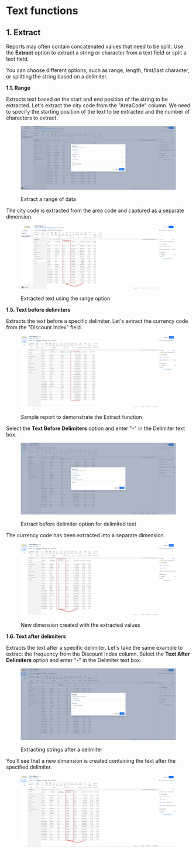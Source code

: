 # Text functions

## 1. Extract

Reports may often contain concatenated values that need to be split. Use the **Extract** option to extract a string or character from a text field or split a text field.&#x20;

You can choose different options, such as range, length, first/last character, or splitting the string based on a delimiter.

**1.1. Range**

Extracts text based on the start and end position of the string to be extracted. Let's extract the city code from the "AreaCode" column. We need to specify the starting position of the text to be extracted and the number of characters to extract.

<figure><img src="../../.gitbook/assets/image.png" alt=""><figcaption><p>Extract a range of data</p></figcaption></figure>

The city code is extracted from the area code and captured as a separate dimension.

<figure><img src="../../.gitbook/assets/image (1305).png" alt=""><figcaption><p>Extracted text using the range option</p></figcaption></figure>

**1.5. Text before delimiters**

Extracts the text before a specific delimiter. Let's extract the currency code from the "Discount Index" field.

<figure><img src="../../.gitbook/assets/image (1301).png" alt=""><figcaption><p>Sample report to demonstrate the Extract function</p></figcaption></figure>

Select the **Text Before Delimiters** option and enter "-" in the Delimiter text box.

<figure><img src="../../.gitbook/assets/image (1300).png" alt=""><figcaption><p>Extract before delimiter option for delimited text</p></figcaption></figure>

The currency code has been extracted into a separate dimension.&#x20;

<figure><img src="../../.gitbook/assets/image (1302).png" alt=""><figcaption><p>New dimension created with the extracted values</p></figcaption></figure>

**1.6. Text after delimiters**

Extracts the text after a specific delimiter. Let's take the same example to extract the frequency from the Discount Index column. Select the **Text After Delimiters** option and enter "-" in the Delimiter text box.

<figure><img src="../../.gitbook/assets/image (1303).png" alt=""><figcaption><p>Extracting strings after a delimiter</p></figcaption></figure>

You'll see that a new dimension is created containing the text after the specified delimiter.

<figure><img src="../../.gitbook/assets/image (1304).png" alt=""><figcaption></figcaption></figure>

